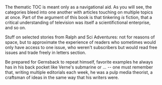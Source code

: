 The thematic TOC is meant only as a navigational aid. As you will see, the categories bleed into one another with articles touching on multiple topics at once. Part of the argument of this book is that tinkering *is* fiction, that a critical understanding of television was itself a scientifictional enterprise, and so on.

Stuff on selected stories from Ralph and Sci Adventures: not for reasons of space, but to approximate the experience of readers who sometimes would only have access to one issue, who weren't subscribers but would read free issues and trade freely in letters section.

Be prepared for Gernsback to repeat himself, favorite examples he always has in his back pocket like Verne's submarine or ... -- one must remember that, writing multiple editorials each week, he was a pulp media theorist, a craftsman of ideas in the same way that his writers were.